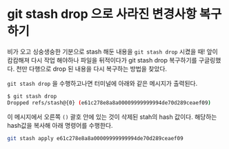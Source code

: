 # git stash drop 으로 사라진 변경사항 복구하기

비가 오고 싱숭생숭한 기분으로 stash 해둔 내용을 `git stash drop` 시켰을 때! 앞이 캄캄해져 다시 작업 해야하나 파일을 뒤적이다가 git stash drop 복구하기를 구글링했다. 천만 다행으로 drop 된 내용을 다시 복구하는 방법을 찾았다.

`git stash drop` 을 수행하고나면 터미널에 아래와 같은 메시지가 출력된다.

```bash
$ git stash drop
Dropped refs/stash@{0} (e61c278e8a8a00009999999994de70d289ceaef09)
```

이 메시지에서 오른쪽 `()` 괄호 안에 있는 것이 삭제된 stah의 hash 값이다.
해당하는 hash값을 복사해 아래 명령어를 수행한다.

```bash
git stash apply e61c278e8a8a00009999999994de70d289ceaef09
```
